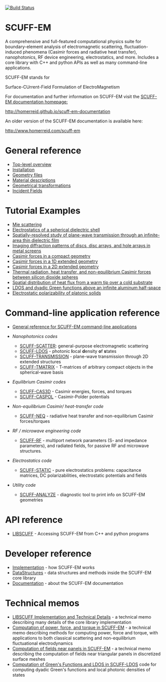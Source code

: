 [![Build Status](https://travis-ci.org/HomerReid/scuff-em.svg?branch=master)](https://travis-ci.org/HomerReid/scuff-em)

SCUFF-EM
========

A comprehensive and full-featured computational physics suite for 
boundary-element analysis of electromagnetic scattering, 
fluctuation-induced phenomena (Casimir forces and radiative 
heat transfer), nanophotonics, RF device engineering, 
electrostatics, and more. Includes a core library with C++ and 
python APIs as well as many command-line applications.

SCUFF-EM stands for

 Surface-CUrrent-Field Formulation of ElectroMagnetism

For documentation and further information on SCUFF-EM visit the 
[SCUFF-EM documentation homepage:](http://homerreid.github.io/scuff-em-documentation)

http://homerreid.github.io/scuff-em-documentation

An older version of the SCUFF-EM documentation is available here:

http://www.homerreid.com/scuff-em

# General reference

* [Top-level overview][TopLevel]
* [Installation][Installing]
* [Geometry files][Geometries]
* [Material descriptions][Materials]
* [Geometrical transformations][Transformations]
* [Incident Fields][IncidentFields]

# Tutorial Examples

* [Mie scattering][MieScattering]
* [Electrostatics of a spherical dielectric shell][DielectricShell]
* [Spatially-resolved study of plane-wave transmission through an infinite-area thin dielectric film][ThinFilm]
* [Imaging diffraction patterns of discs, disc arrays, and hole arrays in metal screens][DiffractionPatterns]
* [Casimir forces in a compact geometry][CubeTorus]
* [Casimir forces in a 1D extended geometry][SiliconBeams]
* [Casimir forces in a 2D extended geometry][SiliconSlabs]
* [Thermal radiation, heat transfer, and non-equilibrium Casimir forces between silicon dioxide spheres][Spheres]
* [Spatial distribution of heat flux from a warm tip over a cold substrate][TipSubstrate]
* [LDOS and dyadic Green functions above an infinite aluminum half-space][HalfSpaceLDOS]
* [Electrostatic polarizability of platonic solids][PlatonicSolids]

# Command-line application reference

+ [General reference for SCUFF-EM command-line applications][GeneralReference]

+ *Nanophotonics codes*

    + [SCUFF-SCATTER][scuff-scatter]: general-purpose electromagnetic scattering
    + [SCUFF-LDOS][scuff-ldos]                  - photonic **l**ocal **d**ensity **o**f **s**tates
    + [SCUFF-TRANSMISSION][scuff-transmission]  - plane-wave transmission through 2D extended structures
    + [SCUFF-TMATRIX][scuff-tmatrix]            - T-matrices of arbitrary compact objects in the spherical-wave basis  

+ *Equilibrium Casimir codes*
    + [SCUFF-CAS3D][scuff-cas3D]   - Casimir energies, forces, and torques
    + [SCUFF-CASPOL][scuff-caspol] - Casimir-Polder potentials
       
+ *Non-equilibrium Casimir/ heat-transfer code*
    + [SCUFF-NEQ][scuff-neq]       - radiative heat transfer and non-equilibrium Casimir forces/torques
  
+ *RF / microwave engineering code*
    + [SCUFF-RF][scuff-RF]         - multiport network parameters
                                     (S- and impedance parameters),
                                     and radiated fields, for passive RF
                                     and microwave structures.

+ *Electrostatics code*

    + [SCUFF-STATIC][scuff-static] - pure electrostatics problems:
                                     capacitance matrices, DC polarizabilities,
                                     electrostatic potentials and fields

+ *Utility code*
    + [SCUFF-ANALYZE][scuff-analyze] - diagnostic tool to print info on SCUFF-EM geometries

# API reference

* [LIBSCUFF][libscuff] - Accessing SCUFF-EM from C++ and python programs

# Developer reference

* [Implementation][Implementation] - how SCUFF-EM works
* [DataStructures][DataStructures] - data structures and methods inside the SCUFF-EM core library
* [Documentation][Documentation]   - about the SCUFF-EM documentation

# Technical memos

* [LIBSCUFF Implementation and Technical Details](tex/lsInnards.pdf) - a technical memo describing many details of the core library implementation
* [Computation of power, force, and torque in SCUFF-EM](tex/PFT.pdf) - a technical memo describing methods for computing power, force and torque, with applications to both classical scattering and non-equilibrium fluctuational electrodynamics
* [Computation of fields near panels in SCUFF-EM](tex/NearFields.pdf) - a technical memo describing the computation of fields near triangular panels in discretized surface meshes
* [Computation of Green's Functions and LDOS in SCUFF-LDOS](applications/scuff-ldos) code for computing dyadic Green's functions and local photonic densities of states 


[TopLevel]:                http://homerreid.github.io/scuff-em-documentation/reference/TopLevel
[Installing]:              http://homerreid.github.io/scuff-em-documentation/reference/Installing
[Geometries]:              http://homerreid.github.io/scuff-em-documentation/reference/Geometries
[Materials]:               http://homerreid.github.io/scuff-em-documentation/reference/Materials
[Transformations]:         http://homerreid.github.io/scuff-em-documentation/reference/Transformations
[IncidentFields]:          http://homerreid.github.io/scuff-em-documentation/reference/IncidentFields
[MieScattering]:           http://homerreid.github.io/scuff-em-documentation/examples/MieScattering/MieScattering
[DielectricShell]:         http://homerreid.github.io/scuff-em-documentation/examples/DielectricShell/DielectricShell
[ThinFilm]:                http://homerreid.github.io/scuff-em-documentation/examples/ThinFilm/ThinFilm
[DiffractionPatterns]:     http://homerreid.github.io/scuff-em-documentation/examples/DiffractionPatterns/DiffractionPatterns
[CubeTorus]:               http://homerreid.github.io/scuff-em-documentation/examples/CubeTorus
[SiliconBeams]:            http://homerreid.github.io/scuff-em-documentation/examples/SiliconBeams/SiliconBeams
[SiliconSlabs]:            http://homerreid.github.io/scuff-em-documentation/examples/SiliconSlabs/SiliconSlabs
[Spheres]:                 http://homerreid.github.io/scuff-em-documentation/examples/SiO2Spheres/SiO/Spheres
[TipSubstrate]:            http://homerreid.github.io/scuff-em-documentation/examples/TipSubstrate/TipSubstrate
[HalfSpaceLDOS]:           http://homerreid.github.io/scuff-em-documentation/examples/HalfSpaceLDOS/HalfSpaceLDOS
[PlatonicSolids]:          http://homerreid.github.io/scuff-em-documentation/examples/PlatonicSolids/PlatonicSolids
[scuffEMLogo]:             http://homerreid.github.io/scuff-em-documentation/img/scuffEMLogo.png
[GeneralReference]:        http://homerreid.github.io/scuff-em-documentation/applications/GeneralReference
[scuff-scatter]:           http://homerreid.github.io/scuff-em-documentation/applications/scuff-scatter/scuff-scatter
[scuff-ldos]:              http://homerreid.github.io/scuff-em-documentation/applications/scuff-ldos/scuff-ldos
[scuff-transmission]:      http://homerreid.github.io/scuff-em-documentation/applications/scuff-transmission/scuff-transmission
[scuff-tmatrix]:           http://homerreid.github.io/scuff-em-documentation/applications/scuff-tmatrix/scuff-tmatrix
[scuff-cas3D]:             http://homerreid.github.io/scuff-em-documentation/applications/scuff-cas3D/scuff-cas3D
[scuff-caspol]:            http://homerreid.github.io/scuff-em-documentation/applications/scuff-caspol/scuff-caspol
[scuff-neq]:               http://homerreid.github.io/scuff-em-documentation/applications/scuff-neq/scuff-neq
[scuff-RF]:                http://homerreid.github.io/scuff-em-documentation/applications/scuff-RF/scuff-RF
[scuff-static]:            http://homerreid.github.io/scuff-em-documentation/applications/scuff-static/scuff-static
[scuff-analyze]:           http://homerreid.github.io/scuff-em-documentation/applications/scuff-analyze/scuff-analyze
[libscuff]:                http://homerreid.github.io/scuff-em-documentation/API/libscuff
[Implementation]:          http://homerreid.github.io/scuff-em-documentation/forDevelopers/Implementation
[DataStructures]:          http://homerreid.github.io/scuff-em-documentation/forDevelopers/DataStructures
[Documentation]:           http://homerreid.github.io/scuff-em-documentation/forDevelopers/Documentation
